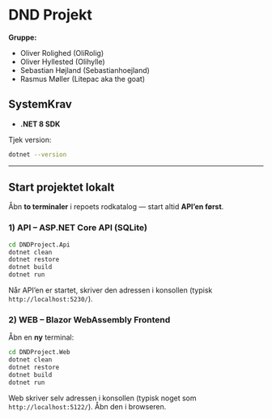 # DND Projekt

**Gruppe:**

- Oliver Rolighed (OliRolig)
- Oliver Hyllested (Olihylle)
- Sebastian Højland (Sebastianhoejland)
- Rasmus Møller (Litepac aka the goat)

## SystemKrav

- **.NET 8 SDK**

Tjek version:

~~~bash
dotnet --version
~~~

---

## Start projektet lokalt

Åbn **to terminaler** i repoets rodkatalog — start altid **API’en først**.

### 1) API – ASP.NET Core API (SQLite)

~~~bash
cd DNDProject.Api
dotnet clean
dotnet restore
dotnet build
dotnet run
~~~

Når API’en er startet, skriver den adressen i konsollen (typisk `http://localhost:5230/`).

### 2) WEB – Blazor WebAssembly Frontend

Åbn en **ny** terminal:

~~~bash
cd DNDProject.Web
dotnet clean
dotnet restore
dotnet build
dotnet run
~~~

Web skriver selv adressen i konsollen (typisk noget som `http://localhost:5122/`). Åbn den i browseren.
